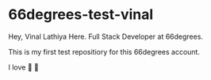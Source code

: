 # 66degrees-test-vinal

<p>Hey, Vinal Lathiya Here. Full Stack Developer at 66degrees. </p>
This is my first test repositiory for this 66degrees account. 

I love 🍕 🥳
